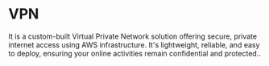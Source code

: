 # VPN
It is a custom-built Virtual Private Network solution offering secure, private internet access using AWS infrastructure. It's lightweight, reliable, and easy to deploy, ensuring your online activities remain confidential and protected..


